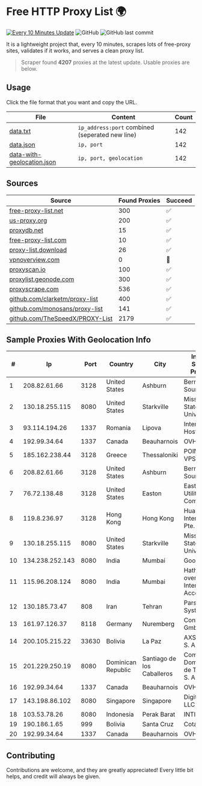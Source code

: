 
# Free HTTP Proxy List 🌍

[![Every 10 Minutes Update](https://github.com/mertguvencli/http-proxy-list/actions/workflows/main.yml/badge.svg?branch=main)](https://github.com/mertguvencli/http-proxy-list/actions/workflows/main.yml)
![GitHub](https://img.shields.io/github/license/mertguvencli/http-proxy-list)
![GitHub last commit](https://img.shields.io/github/last-commit/mertguvencli/http-proxy-list)

It is a lightweight project that, every 10 minutes, scrapes lots of free-proxy sites, validates if it works, and serves a clean proxy list.


> Scraper found **4207** proxies at the latest update. Usable proxies are below.

## Usage

Click the file format that you want and copy the URL.


|File|Content|Count|
|----|-------|-----|
|[data.txt](https://raw.githubusercontent.com/mertguvencli/http-proxy-list/main/proxy-list/data.txt)|`ip_address:port` combined (seperated new line)|142|
|[data.json](https://raw.githubusercontent.com/mertguvencli/http-proxy-list/main/proxy-list/data.json)|`ip, port`|142|
|[data-with-geolocation.json](https://raw.githubusercontent.com/mertguvencli/http-proxy-list/main/proxy-list/data-with-geolocation.json)|`ip, port, geolocation`|142|

## Sources

|Source|Found Proxies|Succeed|
|------|-------------|-------|
|[free-proxy-list.net](https://free-proxy-list.net)|300|✅|
|[us-proxy.org](https://www.us-proxy.org)|200|✅|
|[proxydb.net](http://proxydb.net)|15|✅|
|[free-proxy-list.com](https://free-proxy-list.com/?page=&port=&type%5B%5D=http&type%5B%5D=https&up_time=0&search=Search)|10|✅|
|[proxy-list.download](https://www.proxy-list.download/HTTP)|26|✅|
|[vpnoverview.com](https://vpnoverview.com/privacy/anonymous-browsing/free-proxy-servers)|0|🚫|
|[proxyscan.io](https://www.proxyscan.io)|100|✅|
|[proxylist.geonode.com](https://proxylist.geonode.com/api/proxy-list?limit=300&page=1&sort_by=lastChecked&sort_type=desc&protocols=http,https)|300|✅|
|[proxyscrape.com](https://api.proxyscrape.com/v2/?request=displayproxies&protocol=http&timeout=10000&country=all&ssl=all&anonymity=all)|536|✅|
|[github.com/clarketm/proxy-list](https://raw.githubusercontent.com/clarketm/proxy-list/master/proxy-list-raw.txt)|400|✅|
|[github.com/monosans/proxy-list](https://raw.githubusercontent.com/monosans/proxy-list/main/proxies/http.txt)|141|✅|
|[github.com/TheSpeedX/PROXY-List](https://raw.githubusercontent.com/TheSpeedX/PROXY-List/master/http.txt)|2179|✅|


## Sample Proxies With Geolocation Info

|#|Ip|Port|Country|City|Internet Service Provider|
|-|--|----|-------|----|-------------------------|
|1|208.82.61.66|3128|United States|Ashburn|Bernardi Sounds|
|2|130.18.255.115|8080|United States|Starkville|Mississippi State University|
|3|93.114.194.26|1337|Romania|Lipova|Interkvm Host SRL|
|4|192.99.34.64|1337|Canada|Beauharnois|OVH SAS|
|5|185.162.238.44|3128|Greece|Thessaloniki|POINTER-VPS|
|6|208.82.61.66|3128|United States|Ashburn|Bernardi Sounds|
|7|76.72.138.48|3128|United States|Easton|Easton Utilities Commission|
|8|119.8.236.97|3128|Hong Kong|Hong Kong|Huawei International Pte. Ltd.|
|9|130.18.255.115|8080|United States|Starkville|Mississippi State University|
|10|134.238.252.143|8080|India|Mumbai|Google LLC|
|11|115.96.208.124|8080|India|Mumbai|Hathway IP over Cable Internet Access|
|12|130.185.73.47|808|Iran|Tehran|Pars Parva System Ltd|
|13|161.97.126.37|8118|Germany|Nuremberg|Contabo GmbH|
|14|200.105.215.22|33630|Bolivia|La Paz|AXS Bolivia S. A.|
|15|201.229.250.19|8080|Dominican Republic|Santiago de los Caballeros|Compañía Dominicana de Teléfonos S. A.|
|16|192.99.34.64|1337|Canada|Beauharnois|OVH SAS|
|17|143.198.86.102|8080|Singapore|Singapore|DigitalOcean, LLC|
|18|103.53.78.26|8080|Indonesia|Perak Barat|INTI|
|19|190.186.1.65|999|Bolivia|Santa Cruz|Cotas Ltda.|
|20|192.99.34.64|1337|Canada|Beauharnois|OVH SAS|



## Contributing

Contributions are welcome, and they are greatly appreciated! Every
little bit helps, and credit will always be given.

